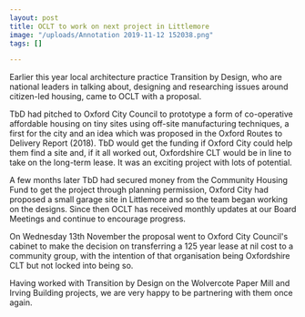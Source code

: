 ```yaml
---
layout: post
title: OCLT to work on next project in Littlemore
image: "/uploads/Annotation 2019-11-12 152038.png"
tags: []

---
```

Earlier this year local architecture practice Transition by Design, who are national leaders in talking about, designing and researching issues around citizen-led housing, came to OCLT with a proposal. 

TbD had pitched to Oxford City Council to prototype a form of co-operative affordable housing on tiny sites using off-site manufacturing techniques, a first for the city and an idea which was proposed in the Oxford Routes to Delivery Report (2018). TbD would get the funding if Oxford City could help them find a site and, if it all worked out, Oxfordshire CLT would be in line to take on the long-term lease. It was an exciting project with lots of potential.

A few months later TbD had secured money from the Community Housing Fund to get the project through planning permission, Oxford City had proposed a small garage site in Littlemore and so the team began working on the designs. Since then OCLT has received monthly updates at our Board Meetings and continue to encourage progress.

On Wednesday 13th November the proposal went to Oxford City Council's cabinet to make the decision on transferring a 125 year lease at nil cost to a community group, with the intention of that organisation being Oxfordshire CLT but not locked into being so.

Having worked with Transition by Design on the Wolvercote Paper Mill and Irving Building projects, we are very happy to be partnering with them once again.
